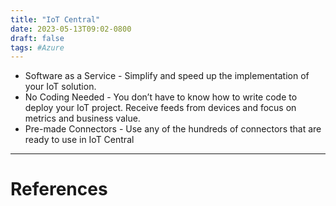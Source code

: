 ```yaml
---
title: "IoT Central"
date: 2023-05-13T09:02-0800
draft: false
tags: #Azure
---
```


- Software as a Service - Simplify and speed up the implementation of your IoT solution. 
- No Coding Needed - You don’t have to know how to write code to deploy your IoT project. Receive feeds from devices and focus on metrics and business value.
- Pre-made Connectors - Use any of the hundreds of connectors that are ready to use in IoT Central

---
# References

